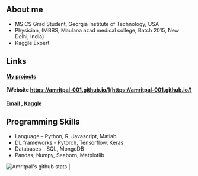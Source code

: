 ## About me
- MS CS Grad Student, Georgia Institute of Technology, USA
- Physician, (MBBS, Maulana azad medical college, Batch 2015, New Delhi, India)
- Kaggle Expert

## Links
#### [My projects](https://amritpal-001.github.io/projects/)
#### [Website https://amritpal-001.github.io/](https://amritpal-001.github.io/)
#### [Email](ap4.singh@gmail.com) , [Kaggle](https://www.kaggle.com/amritpal333)

## Programming Skills
  - Language – Python, R, Javascript, Matlab
  - DL frameworks - Pytorch, Tensorflow, Keras
  - Databases – SQL, MongoDB
  - Pandas, Numpy, Seaborn, Matplotlib
  
![Amritpal's github stats](https://github-readme-stats.vercel.app/api?username=Amritpal-001&count_private=true&show_icons=true&hide_border=true&theme=chartreuse-dark) |
